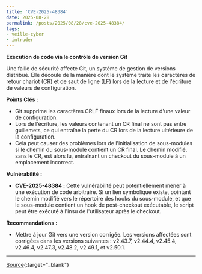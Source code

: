 ```yaml
---
title: 'CVE-2025-48384'
date: 2025-08-28
permalink: /posts/2025/08/28/cve-2025-48384/
tags:
- veille-cyber
- intruder
---
```

**Exécution de code via le contrôle de version Git**

Une faille de sécurité affecte Git, un système de gestion de versions distribué. Elle découle de la manière dont le système traite les caractères de retour chariot (CR) et de saut de ligne (LF) lors de la lecture et de l'écriture de valeurs de configuration.

**Points Clés :**

*   Git supprime les caractères CRLF finaux lors de la lecture d'une valeur de configuration.
*   Lors de l'écriture, les valeurs contenant un CR final ne sont pas entre guillemets, ce qui entraîne la perte du CR lors de la lecture ultérieure de la configuration.
*   Cela peut causer des problèmes lors de l'initialisation de sous-modules si le chemin du sous-module contient un CR final. Le chemin modifié, sans le CR, est alors lu, entraînant un checkout du sous-module à un emplacement incorrect.

**Vulnérabilité :**

*   **CVE-2025-48384 :** Cette vulnérabilité peut potentiellement mener à une exécution de code arbitraire. Si un lien symbolique existe, pointant le chemin modifié vers le répertoire des hooks du sous-module, et que le sous-module contient un hook de post-checkout exécutable, le script peut être exécuté à l'insu de l'utilisateur après le checkout.

**Recommandations :**

*   Mettre à jour Git vers une version corrigée. Les versions affectées sont corrigées dans les versions suivantes : v2.43.7, v2.44.4, v2.45.4, v2.46.4, v2.47.3, v2.48.2, v2.49.1, et v2.50.1.

---
[Source](https://cvemon.intruder.io/cves/CVE-2025-48384){:target="_blank"}
